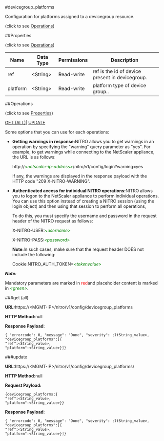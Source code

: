 #devicegroup_platforms



Configuration for platforms assigned to a devicegroup resource.

<span>(click to see [Operations](#operations))</span>



##Properties 

<span>(click to see [Operations](#operations))</span>





<table><thead><tr><th>Name</th><th>Data Type</th><th>Permissions</th><th>Description</th></tr></thead><tbody><tr><td>ref</td><td>&lt;String></td><td>Read-write</td><td>ref is the id of device present in devicegroup.</td></tr><tr><td>platform</td><td>&lt;String></td><td>Read-write</td><td>platform type of device group..</td></tr></tbody></table>

##Operations 

<span>(click to see [Properties](#properties))</span>





[GET (ALL)](#get-all)| [UPDATE](#update)





Some options that you can use for each operations:

<ul><li><p><b>Getting warnings in response:</b>NITRO allows you to get warnings in an operation by specifying the "warning" query parameter as "yes". For example, to get warnings while connecting to the NetScaler appliance, the URL is as follows:</p><p>http://<span style="color:green;font-style:italic;">&lt;netscaler-ip-address&gt;</span>/nitro/v1/config/login?warning=yes</p><p>If any, the warnings are displayed in the response payload with the HTTP code "209 X-NITRO-WARNING".</p></li><li><p><b>Authenticated access for individual NITRO operations:</b>NITRO allows you to logon to the NetScaler appliance to perform individual operations. You can use this option instead of creating a NITRO session (using the login object) and then using that session to perform all operations,</p><p>To do this, you must specify the username and password in the request header of the NITRO request as follows:</p><p>X-NITRO-USER:<span style="color:green;font-style:italic;">&lt;username&gt;</span></p><p>X-NITRO-PASS:<span style="color:green;font-style:italic;">&lt;password&gt;</span></p><p><b>Note:</b>In such cases, make sure that the request header DOES not include the following:</p><p>Cookie:NITRO_AUTH_TOKEN=<span style="color:green;font-style:italic;">&lt;tokenvalue&gt;</span></p></li></ul>







***Note:*** 

Mandatory parameters are marked in <span style="color:#FF0000;">red</span>and placeholder content is marked in <span style="color:green;font-style:italic">&lt;green&gt;</span>.



###get (all)







<b>URL:</b>https://&lt;MGMT-IP&gt;/nitro/v1/config/devicegroup_platforms

<b>HTTP Method:</b>null

<b>Response Payload: </b>
```
{ "errorcode": 0, "message": "Done", "severity": ;ltString_value>, "devicegroup_platforms":[{
"ref":<String_value>,
"platform":<String_value>}]}
```







###update







<b>URL:</b>https://&lt;MGMT-IP&gt;/nitro/v1/config/devicegroup_platforms/

<b>HTTP Method:</b>null

<b>Request Payload: </b>
```
{devicegroup_platforms:{
"ref":<String_value>,
"platform":<String_value>}}
```

<b>Response Payload: </b>
```
{ "errorcode": 0, "message": "Done", "severity": ;ltString_value>, "devicegroup_platforms":[{
"ref":<String_value>,
"platform":<String_value>}]}
```







